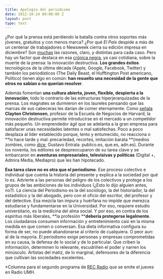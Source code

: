 ```yaml
---
title: Apología del periodismo
date: 2012-10-24 00:00:00 Z
layout: post
type: text
---
```


¿Por qué la prensa está perdiendo la batalla contra otros soportes más jóvenes, gratuitos y con menos marca? ¿Por qué _El País_ despide a más de un centenar de trabajadores o Newsweek cierra su edición impresa en diciembre? Son [muchas](http://inspirinas.com/el-futuro-del-periodismo-y-el-periodismo-del "El futuro de los periódicos") las razones, claro, y distintas para cada caso. Pero hay un factor que destaca en esa [crónica negra](http://www.fronterad.com/?q=node/4363 "Análisis del pesimismo"), ya casi cotidiana, sobre la muerte de la prensa: la innovación destructiva. **Los grandes éxitos** tecnológicos de la última década (Apple, Google, Facebook, Twitter) y también los periodísticos (The Daily Beast, el Hufftington Post americano, Político) tienen algo en común: **han resuelto una necesidad de la gente que otros no sabían o no querían resolver**. 

Además fomentan **una cultura abierta, joven, flexible, despierta a la innovación**, todo lo contrario de las estructuras hiperjerarquizadas de la prensa. Los magnates se durmieron en los laureles pensando que las marcas de sus cabeceras les darían de comer eternamente. Como [señala](http://www.niemanlab.org/2012/10/clay-christensen-on-the-news-industry-we-didnt-quite-understand-how-quickly-things-fall-off-the-cliff/ "Be a disruptor") **Clayton Christensen**, profesor de la Escuela de Negocios de Harvard, la innovación destructiva permite introducirse en el mercado a un competidor más pequeño. Un emprendedor ágil que se adelanta a la gran empresa para satisfacer unas necesidades latentes o mal satisfechas. Poco a poco desplaza al líder establecido porque, lento y entumecido, no reacciona o **lo hace tarde y mal: precariedad, recortes, imitación barata **(medios zombies, como [dice](http://inspirinas.com/el-futuro-del-periodismo-y-el-periodismo-del "El futuro del periodismo"), Gustavo Entrala: publico.es, que.es, adn.es). Durante los noventa, los editores se despreocuparon de su tarea clave y se embarcaron en **aventuras empresariales, televisivas y políticas** (Digital +, Admira Media, Mediapro) que les han hipotecado. 

**Esa tarea clave no es otra que el periodismo**. Ese proceso colectivo e individual que cuenta la historia del presente y explica a la sociedad por qué lo es. Advierte a las personas del peligro de los colectivos y protege a los grupos de las ambiciones de los individuos (¿Esto lo dijo alguien antes, no?). La ciencia del Periodismo es la del sociólogo, la del historiador, la del estadístico y la del abogado, pero con el oficio del escritor, del profesor y del detective. Esa mezcla tan impura y huérfana no impide que merezca estudiarse y fundamentarse en la Universidad. Por eso, requiere estudio universitario, es la medicina del alma social. Y por eso, en contra de los espíritus más liberales, **la profesión ****debería protegerse legalmente**. Los ciudadanos consumen información y entretenimiento casi en la misma medida en que comen o conversan. Esa dieta informativa configura su forma de ser, no puede abandonarse al criterio de cualquiera. O peor aun: al de la mayoría. El periodismo exige personas y empresas comprometidas en su causa, la defensa de lo social y de lo particular. Que criben la información, determinen lo relevante, escudriñen el poder y narren los minúsculo. Artistas del matiz, de lo marginal, defensores de la diferencia que cultivan las sociedades excelentes.

*Columna para el segundo programa de [REC Radio](http://periodismo.umh.es/ "Periodismo UMH") que se emite el jueves en Radio UMH.